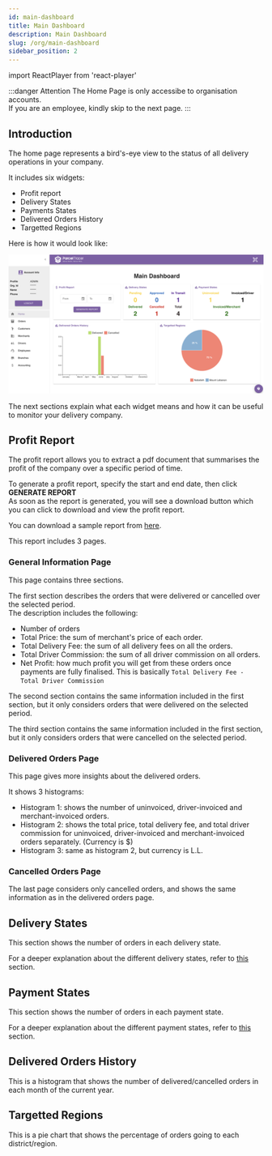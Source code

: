 ```yaml
---
id: main-dashboard
title: Main Dashboard
description: Main Dashboard
slug: /org/main-dashboard
sidebar_position: 2
---
```

import ReactPlayer from 'react-player'

:::danger Attention
The Home Page is only accessibe to organisation accounts.\
If you are an employee, kindly skip to the next page.
:::

## Introduction

The home page represents a bird's-eye view to the status of all delivery operations in your company.

It includes six widgets:
- Profit report
- Delivery States
- Payments States
- Delivered Orders History
- Targetted Regions

Here is how it would look like:

![home page image](media/home-page.png)

The next sections explain what each widget means and how it can be useful to monitor your delivery company.

## Profit Report

The profit report allows you to extract a pdf document that summarises the profit of the company over a specific period of time.

To generate a profit report, specify the start and end date, then click **GENERATE REPORT**\
As soon as the report is generated, you will see a download button which you can click to download and view the profit report.

You can download a sample report from [here](https://drive.google.com/uc?export=download&id=1r2SY-PHSIH2BTP2wZZzHXkhsxB7lWOoI).

<div className="player-wrapper">
    <ReactPlayer className="react-player" width="100%"
      height="100%" url='https://youtu.be/YIqGwT76558' />
</div>

This report includes 3 pages.

### General Information Page

This page contains three sections.

The first section describes the orders that were delivered or cancelled over the selected period.\
The description includes the following:
- Number of orders
- Total Price: the sum of merchant's price of each order. 
- Total Delivery Fee: the sum of all delivery fees on all the orders.
- Total Driver Commission: the sum of all driver commission on all orders.
- Net Profit: how much profit you will get from these orders once payments are fully finalised. This is basically `Total Delivery Fee - Total Driver Commission`

The second section contains the same information included in the first section, but it only considers orders that were delivered on the selected period.

The third section contains the same information included in the first section, but it only considers orders that were cancelled on the selected period.

### Delivered Orders Page

This page gives more insights about the delivered orders.

It shows 3 histograms:
- Histogram 1: shows the number of uninvoiced, driver-invoiced and merchant-invoiced orders.
- Histogram 2: shows the total price, total delivery fee, and total driver commission for uninvoiced, driver-invoiced and merchant-invoiced orders separately. (Currency is $)
- Histogram 3: same as histogram 2, but currency is L.L.

### Cancelled Orders Page

The last page considers only cancelled orders, and shows the same information as in the delivered orders page.


## Delivery States

This section shows the number of orders in each delivery state.

For a deeper explanation about the different delivery states, refer to [this](https://parceltracer.github.io//docs/user-guide/for-delivery-organisations/orders/intro-to-orders#delivery-states) section.

## Payment States

This section shows the number of orders in each payment state.

For a deeper explanation about the different payment states, refer to [this](https://parceltracer.github.io//docs/user-guide/for-delivery-organisations/orders/intro-to-orders#payment-states) section.

## Delivered Orders History

This is a histogram that shows the number of delivered/cancelled orders in each month of the current year.

## Targetted Regions

This is a pie chart that shows the percentage of orders going to each district/region.





